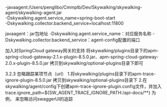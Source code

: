 
-javaagent:/Users/penglibo/Cmmplb/Dev/Skywalking/skywalking-agent/skywalking-agent.jar \
-Dskywalking.agent.service_name=spring-boot-start \
-Dskywalking.collector.backend_service=localhost:11800


javaagent：jar包地址
-Dskywalking.agent.service_name：对应服务名称
-Dskywalking.collector.backend_service：agent-config配置的端口



加入对SpringCloud gateway网关的支持
将skywalking/plugins目录下的apm-spring-cloud-gateway-2.1.x-plugin-8.5.0.jar、apm-spring-cloud-gateway-2.0.x-plugin-8.5.0.jar 
拷贝到skywalking/optional-plugins目录下即可

3.2.3 忽略跟踪某项节点（url）
1.将skywalking/plugins目录下的apm-trace-ignore-plugin-8.5.0.jar 拷贝到skywalking/optional-plugins目录下
2.在skywalking/agent/config下创建apm-trace-ignore-plugin.config文件，并加入trace.ignore_path=${SW_AGENT_TRACE_IGNORE_PATH:/api-docs/**} 为例，
来忽略访问swaggerUI的追踪